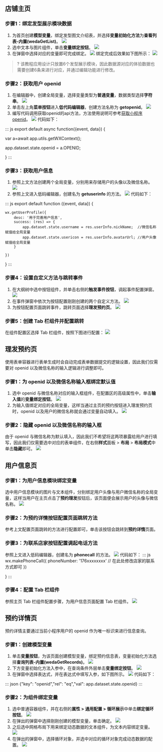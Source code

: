 ##  店铺主页
### 步骤1：绑定发型展示模块数据
1. 为首页创建**模型变量**，绑定发型图文介绍表，并选择**变量初始化方法**为<b>查看列表-内置(wedaGetList)</b>。
![](https://qcloudimg.tencent-cloud.cn/raw/cd42fb25a309e3b1317b81d7c7e05d06.png)
2. 选中文本与图片组件，单击**变量绑定按钮**。
![](https://qcloudimg.tencent-cloud.cn/raw/86de9421f1bbb84b6351a06067f8861a.png)
3. 在弹窗中选择对应的变量即可完成绑定。
![](https://qcloudimg.tencent-cloud.cn/raw/6de50b145624dcc23d0b225d8bae9b35.png)
绑定完成后效果如下图所示：
![](https://qcloudimg.tencent-cloud.cn/raw/ac9871293dc73993c847592090145c50.png)
>? 该教程应用设计只放置6个发型展示模块，因此数据源对应的体验数据也需要创建6条来进行对应，并通过编辑功能进行修改。



### 步骤2：获取用户 openid
1. 在编辑器中，创建全局变量，选择变量类型为**普通变量**，数据类型选择**字符串**。
   ![](https://qcloudimg.tencent-cloud.cn/raw/f537df564f4d82f452538618ee8d423d.png)
2. 单击左上角**菜单按钮**进入**低代码编辑器**，创建方法名称为 **getopenid**。
   ![](https://qcloudimg.tencent-cloud.cn/raw/fa442694712d6f7aeb92b67ff5522961.png)
3. 编写代码调用获取openid的api方法，方法使用说明可参考[获取小程序openid](https://cloud.tencent.com/document/product/1301/73438)。
   ![](https://qcloudimg.tencent-cloud.cn/raw/688055b6a33ef2ce6bc5a615bf28aae1.png)
   代码如下：
<dx-codeblock>
:::  js
   export default async function({event, data}) {

   var a=await app.utils.getWXContext();

   app.dataset.state.openid = a.OPENID;

   }
:::
</dx-codeblock>

	 
### 步骤3：获取用户信息
1. 参照上文方法创建两个全局变量，分别用来存储用户的头像以及微信名称。
![](https://qcloudimg.tencent-cloud.cn/raw/aa74513d306ffee4e45c3263dd4c8b44.jpg)
2. 参照上文进入低码编辑器，创建名为 **getuserinfo** 的方法。
![](https://qcloudimg.tencent-cloud.cn/raw/2f507e10415e35ab03f09473518adf20.png)
代码如下：
<dx-codeblock>
:::  js
export default function ({event, data}) {

    wx.getUserProfile({
        desc: '用于完善用户信息',
        success: (res) => {
            app.dataset.state.username = res.userInfo.nickName;  //微信名称赋值给全局变量
            app.dataset.state.usericon = res.userInfo.avatarUrl; //用户头像赋值给全局变量
        }

    })
}
:::
</dx-codeblock>


### 步骤4：设置自定义方法与跳转事件
1. 在大纲树中选中按钮组件，并单击右侧的**触发事件按钮**，调起事件配置弹窗。
![](https://qcloudimg.tencent-cloud.cn/raw/aad5a9baa02b578a4bee1102aac33d14.png)
2. 在事件弹窗中依次为按钮配置刚刚创建的两个自定义方法。
![](https://qcloudimg.tencent-cloud.cn/raw/02fe85e756d42f0cfb4319b2eb09ad9c.png)
3. 为按钮配置页面跳转事件，跳转页面选择**理发预约页**。
![](https://qcloudimg.tencent-cloud.cn/raw/5c1bdb7ed568083c2a014733c267b9cd.png)


### 步骤5：创建 Tab 栏组件并配置跳转
在组件配置区选择 Tab 栏组件，按照下图进行配置：
![](https://qcloudimg.tencent-cloud.cn/raw/94fe6dbe0aee0f4869b07c6dc9318a97.png)


##  理发预约页
使用表单容器进行表单生成时会自动完成表单数据提交的逻辑设置，因此我们仅需要对 openid 以及微信名称的输入逻辑进行调整即可。

### 步骤1：为 openid 以及微信名称输入框绑定默认值
1. 选中 openid 与微信名称对应的输入框组件，在配置区的高级属性中，单击**输入值**的**变量绑定按钮**。
![](https://qcloudimg.tencent-cloud.cn/raw/86421784b7ffce789d9a8a6f70605cc6.png)
2. 为输入值绑定对应的全局变量，这样当通过主页的预约按钮进入理发预约页时，openid 以及用户的微信名称就会通过变量自动填入。
![](https://qcloudimg.tencent-cloud.cn/raw/e4dffe1a23b429ba030b57b27361a142.png)


### 步骤2：隐藏 openid 以及微信名称的输入框
由于 openid 与微信名称为默认填入，因此我们不希望将这两项暴露给用户进行填写，因此我们仅需要选中对应的表单组件，在右侧**样式**面板 > **布局** > **布局模式**中单击**隐藏**即可。
![](https://qcloudimg.tencent-cloud.cn/raw/056c59d3d8fad0d282170b0f8214e94b.png)

##  用户信息页
### 步骤1：为用户信息模块绑定变量
选中用户信息模块的图片与文本组件，分别绑定用户头像与用户微信名称的全局变量，这样当用户在主页点击了**预约理发**按钮后，该页面便会展示用户的头像与微信名称。
![](https://qcloudimg.tencent-cloud.cn/raw/81162f94a0f102fba03ba769c9e51b16.png)

### 步骤2：为预约详情按钮配置页面跳转方法
参考上文配置页面跳转的方法进行配置即可，单击该按钮会跳转到**预约详情**页面。

### 步骤3：为联系店家按钮配置调起电话方法
参照上文进入低码编辑器，创建名为 **phonecall** 的方法。
![](https://qcloudimg.tencent-cloud.cn/raw/acd81bd83cf5f0604331a3a87681841a.png)
代码如下：
<dx-codeblock>
:::  js
wx.makePhoneCall({
    phoneNumber: '176xxxxxxxx'  // 在此处修改店家的联系方式即可
})

}
:::
</dx-codeblock>


### 步骤4：配置 Tab 栏组件
参照主页 Tab 栏组件配置步骤，为用户信息页面配置 Tab 栏组件。
![](https://qcloudimg.tencent-cloud.cn/raw/22a808a5834267e8f737ab17de0d1405.png)

##  预约详情页
预约详情主要通过当前小程序用户的 openid 作为唯一标识来进行信息查询。
### 步骤1：创建模型变量
1. 单击**变量按钮**，为该页面创建模型变量，绑定预约信息表，变量初始化方法选择**查询列表-内置(wedaGetRecords)**。
![](https://qcloudimg.tencent-cloud.cn/raw/11c9d52cf49fe8f3173a03d9c4e90b23.png)
2. 下方变量初始化方法入参中，在查询条件外层单击**变量绑定按钮**。
![](https://qcloudimg.tencent-cloud.cn/raw/3a2711e35f0661279928735397ea1b8f.png)
3. 在弹窗中选择表达式，并在表达式中填写入参，如下图所示。
![](https://qcloudimg.tencent-cloud.cn/raw/a07a5ebce28f80e95052341c00ca04e2.png)
代码如下：
<dx-codeblock>
:::  json
{"key": "openid","rel": "eq","val": app.dataset.state.openid}
:::
</dx-codeblock>



### 步骤2：为组件绑定变量
1. 选中普通容器组件，并在右侧的**属性 > 通用配置 > 循环展示**中单击**绑定循环按钮**。
![](https://qcloudimg.tencent-cloud.cn/raw/e9e795eaa43fae6fe677b7e5df620f1c.png)
2. 在弹出的弹窗中选择刚刚创建的模型变量，单击确定。
![](https://qcloudimg.tencent-cloud.cn/raw/52fe8a7525523d9b73134ddf8bf23e0e.png)
3. 之后选中网格布局下用来绑定动态数据的文本组件，为文本内容绑定变量。
![](https://qcloudimg.tencent-cloud.cn/raw/d113a001235369fa8ad172d93e117458.png)
4. 在弹出的弹窗中，选择循环对象，并选中对应的循环对象完成动态数据的配置。
![](https://qcloudimg.tencent-cloud.cn/raw/372d648a4a63b55669c7327c7726d1dc.png)
